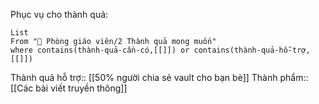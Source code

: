 Phục vụ cho thành quả:
```dataview
List 
From "📐 Phòng giáo viên/2 Thành quả mong muốn" 
where contains(thành-quả-cần-có,[[]]) or contains(thành-quả-hỗ-trợ,[[]]) 
```
Thành quả hỗ trợ:: [[50% người chia sẻ vault cho bạn bè]]
Thành phẩm:: [[Các bài viết truyền thông]]